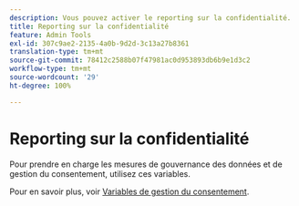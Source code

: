 ```yaml
---
description: Vous pouvez activer le reporting sur la confidentialité.
title: Reporting sur la confidentialité
feature: Admin Tools
exl-id: 307c9ae2-2135-4a0b-9d2d-3c13a27b8361
translation-type: tm+mt
source-git-commit: 78412c2588b07f47981ac0d953893db6b9e1d3c2
workflow-type: tm+mt
source-wordcount: '29'
ht-degree: 100%

---
```


# Reporting sur la confidentialité

Pour prendre en charge les mesures de gouvernance des données et de gestion du consentement, utilisez ces variables.

Pour en savoir plus, voir [Variables de gestion du consentement](/help/admin/c-data-governance/consent-variables.md).
